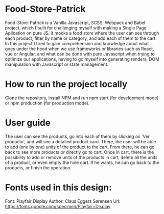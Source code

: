 # Food-Store-Patrick
Food-Store-Patrick is a Vanilla Javascript, SCSS, Webpack and Babel project, which I built for challenging myself with making a Single Page Aplication on pure JS.
It mocks a food store where the user can see through each product, filter by name or category, and add each of them to the cart.
In this project I tried to gain comprehension and knowledge about what goes under the hood when we use frameworks or libraries such as React, vue or Angular, and 
what can be done with pure Javascript when trying to optimize our applications, having to go myself into generating renders, DOM manipulation with Javascript or state management.

# How to run the project locally
Clone the repository, install NPM and run npm start (for development mode) or npm production (for production mode).

# User guide
The user can see the products, go into each of them by clicking on 'Ver producto', and will see a detailed product card. There, the user will be able to add (one by one)
units of the product to the cart.
From there, he can go back to see more products or directly go to cart.
Once in cart, there is the possibility to add or remove units of the products in cart, delete all the units of a product, or even empty the hole cart.
If he wants, he can go back to the products, or finish the operation.




# Fonts used in this design:
Font: Playfair Display
Author: Claus Eggers Sørensen
Url: https://fonts.google.com/specimen/Playfair+Display